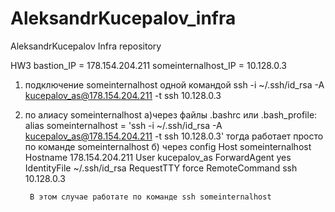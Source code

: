 # AleksandrKucepalov_infra
AleksandrKucepalov Infra repository

HW3
bastion_IP = 178.154.204.211
someinternalhost_IP = 10.128.0.3

1) подключение someinternalhost одной командой
ssh -i ~/.ssh/id_rsa -A kucepalov_as@178.154.204.211 -t ssh 10.128.0.3

2) по алиасу someinternalhost
	а)через файлы .bashrc или .bash_profile:
		alias someinternalhost = 'ssh -i ~/.ssh/id_rsa -A kucepalov_as@178.154.204.211 -t ssh 10.128.0.3'
		тогда работает просто по команде someinternalhost
	б) через config
		Host someinternalhost
			Hostname 178.154.204.211
			User kucepalov_as
			ForwardAgent yes
			IdentityFile ~/.ssh/id_rsa
			RequestTTY force
			RemoteCommand ssh 10.128.0.3

		В этом случае работате по команде ssh someinternalhost
